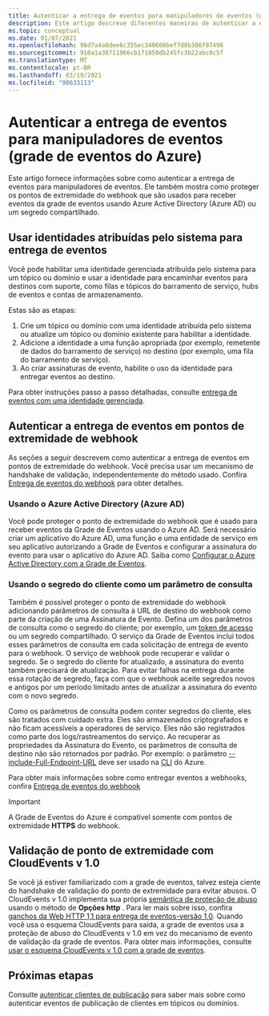 ```yaml
---
title: Autenticar a entrega de eventos para manipuladores de eventos (grade de eventos do Azure)
description: Este artigo descreve diferentes maneiras de autenticar a entrega para manipuladores de eventos na grade de eventos do Azure.
ms.topic: conceptual
ms.date: 01/07/2021
ms.openlocfilehash: 98d7a4a0dee6c355ec340668bef7d8b306f97496
ms.sourcegitcommit: 910a1a38711966cb171050db245fc3b22abc8c5f
ms.translationtype: MT
ms.contentlocale: pt-BR
ms.lasthandoff: 03/19/2021
ms.locfileid: "98633113"
---
```

# <a name="authenticate-event-delivery-to-event-handlers-azure-event-grid"></a>Autenticar a entrega de eventos para manipuladores de eventos (grade de eventos do Azure)
Este artigo fornece informações sobre como autenticar a entrega de eventos para manipuladores de eventos. Ele também mostra como proteger os pontos de extremidade do webhook que são usados para receber eventos da grade de eventos usando Azure Active Directory (Azure AD) ou um segredo compartilhado.

## <a name="use-system-assigned-identities-for-event-delivery"></a>Usar identidades atribuídas pelo sistema para entrega de eventos
Você pode habilitar uma identidade gerenciada atribuída pelo sistema para um tópico ou domínio e usar a identidade para encaminhar eventos para destinos com suporte, como filas e tópicos do barramento de serviço, hubs de eventos e contas de armazenamento.

Estas são as etapas: 

1. Crie um tópico ou domínio com uma identidade atribuída pelo sistema ou atualize um tópico ou domínio existente para habilitar a identidade. 
1. Adicione a identidade a uma função apropriada (por exemplo, remetente de dados do barramento de serviço) no destino (por exemplo, uma fila do barramento de serviço).
1. Ao criar assinaturas de evento, habilite o uso da identidade para entregar eventos ao destino. 

Para obter instruções passo a passo detalhadas, consulte [entrega de eventos com uma identidade gerenciada](managed-service-identity.md).


## <a name="authenticate-event-delivery-to-webhook-endpoints"></a>Autenticar a entrega de eventos em pontos de extremidade de webhook
As seções a seguir descrevem como autenticar a entrega de eventos em pontos de extremidade do webhook. Você precisa usar um mecanismo de handshake de validação, independentemente do método usado. Confira [Entrega de eventos do webhook](webhook-event-delivery.md) para obter detalhes. 


### <a name="using-azure-active-directory-azure-ad"></a>Usando o Azure Active Directory (Azure AD)
Você pode proteger o ponto de extremidade do webhook que é usado para receber eventos da Grade de Eventos usando o Azure AD. Será necessário criar um aplicativo do Azure AD, uma função e uma entidade de serviço em seu aplicativo autorizando a Grade de Eventos e configurar a assinatura do evento para usar o aplicativo do Azure AD. Saiba como [Configurar o Azure Active Directory com a Grade de Eventos](secure-webhook-delivery.md).

### <a name="using-client-secret-as-a-query-parameter"></a>Usando o segredo do cliente como um parâmetro de consulta
Também é possível proteger o ponto de extremidade do webhook adicionando parâmetros de consulta à URL de destino do webhook como parte da criação de uma Assinatura de Evento. Defina um dos parâmetros de consulta como o segredo do cliente; por exemplo, um [token de acesso](https://en.wikipedia.org/wiki/Access_token) ou um segredo compartilhado. O serviço da Grade de Eventos inclui todos esses parâmetros de consulta em cada solicitação de entrega de evento para o webhook. O serviço de webhook pode recuperar e validar o segredo. Se o segredo do cliente for atualizado, a assinatura do evento também precisará de atualização. Para evitar falhas na entrega durante essa rotação de segredo, faça com que o webhook aceite segredos novos e antigos por um período limitado antes de atualizar a assinatura do evento com o novo segredo. 

Como os parâmetros de consulta podem conter segredos do cliente, eles são tratados com cuidado extra. Eles são armazenados criptografados e não ficam acessíveis a operadores de serviço. Eles não são registrados como parte dos logs/rastreamentos do serviço. Ao recuperar as propriedades da Assinatura do Evento, os parâmetros de consulta de destino não são retornados por padrão. Por exemplo: o parâmetro [--include-Full-Endpoint-URL](/cli/azure/eventgrid/event-subscription#az-eventgrid-event-subscription-show) deve ser usado na [CLI](/cli/azure) do Azure.

Para obter mais informações sobre como entregar eventos a webhooks, confira [Entrega de eventos do webhook](webhook-event-delivery.md)

> [!IMPORTANT]
A Grade de Eventos do Azure é compatível somente com pontos de extremidade **HTTPS** do webhook. 

## <a name="endpoint-validation-with-cloudevents-v10"></a>Validação de ponto de extremidade com CloudEvents v 1.0
Se você já estiver familiarizado com a grade de eventos, talvez esteja ciente do handshake de validação do ponto de extremidade para evitar abusos. O CloudEvents v 1.0 implementa sua própria [semântica de proteção de abuso](webhook-event-delivery.md) usando o método de **Opções http** . Para ler mais sobre isso, confira [ganchos da Web HTTP 1,1 para entrega de eventos-versão 1,0](https://github.com/cloudevents/spec/blob/v1.0/http-webhook.md#4-abuse-protection). Quando você usa o esquema CloudEvents para saída, a grade de eventos usa a proteção de abuso do CloudEvents v 1.0 em vez do mecanismo de evento de validação da grade de eventos. Para obter mais informações, consulte [usar o esquema CloudEvents v 1.0 com a grade de eventos](cloudevents-schema.md). 


## <a name="next-steps"></a>Próximas etapas
Consulte [autenticar clientes de publicação](security-authenticate-publishing-clients.md) para saber mais sobre como autenticar eventos de publicação de clientes em tópicos ou domínios. 
